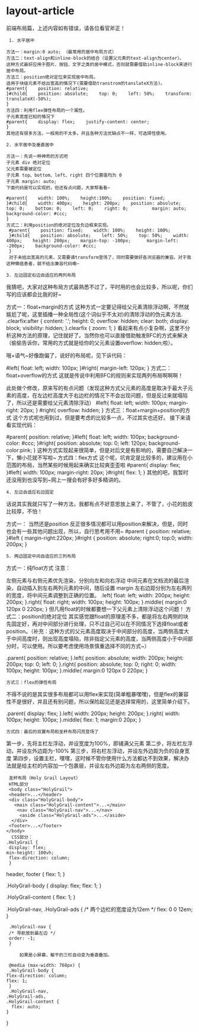 # layout-article
前端布局篇，上述内容如有错误，请各位看官斧正！

     1. 水平居中

    方法一：margin:0 auto; （最常用的居中布局方式）
    方法二：text-align和inline-block的结合（设置父元素的text-align为center）。
    这种方式最好应用于图片、按钮、文字之类的居中模式，否则就需要借助inline-block来进行居中布局。
    方法三：position绝对定位来实现居中布局。
    适用于块级元素不给出宽高的情况下(需要借助transtrom的tanslateX方法)。
    #parent{    position: relative;
    }#child{    position: absolute;    top: 0;    left: 50%;    transform: translateX(-50%);
    }
    方法四：利用flex弹性布局的一个属性。
    子元素宽度已知的情况下
    #parent{    display: flex;    justify-content: center;
    }
    其他还有很多方法，一般用的不太多。并且各种方法优缺点不一样，可选择性使用。
   
    2. 水平居中及垂直居中

    方法一：先说一种神奇的方式吧
    子元素 div 绝对定位
    父元素需要被定位
    子元素 top、bottom、left、right 四个位置值均为 0
    子元素 margin: auto;
    下面代码是可以实现的，但还有点问题，大家帮看看~

    #parent{    width: 100%;    height:100%;    position: fixed;
    }#child{    width: 400px;    height: 200px;    position: absolute;    top: 0;    bottom: 0;    left: 0;    right: 0;         margin: auto;    background-color: #ccc;
    }
    方式二：利用position的绝对定位及负边框来实现。
     #parent{    position: fixed;    width: 100%;    height: 100%;
     }#child{    position: absolute;    left: 50%;    top: 50%;    width: 400px;    height: 200px;    margin-top: -100px;      margin-left: -200px;    background-color: #ccc;
     }
     对于未给出宽高的元素，又需要请transform登场了，同时需要做好各浏览器的兼容。对于我这种懒癌患者，就不给出兼容代码嘞~

    3. 左边固定右边自适应的两列布局

我猜吧，大家对这种布局方式最熟悉不过了，平时用的也会比较多，所以呢，你们写的应该都会比我的好~

方式一：float+margin的方式
这种方式一定要记得给父元素清除浮动啊，不然就尴尬了呢，这里插播一种全局性(这个词似乎不太对)的清除浮动的伪元素方法.
.clearfix:after {    content: '.';    height: 0;    overflow: hidden;    clear: both;    display: block;    visibility: hidden;
}.clearfix {
    zoom: 1;  <!--hack-->
}
看起来有点小复杂啊，这里不分析这种方法的原理，记住就好了。当然你也可以直接借助触发BFC的方式来解决（偷偷告诉你，常用的方式就是给你的父元素设置overflow: hidden;啦）。

哦+语气~好像跑偏了，说好的布局呢，见下诉代码：

#left{    float: left;    width: 100px;
}#right{    margin-left: 120px;
}
方式二：float+overflow的方式
这就是传说中利用BFC的规则来实现两列布局啊啊啊！

此处做个修改，原来写的有点问题（发现这种方式父元素的高度是取决于最大子元素的高度，在左边栏高度大于右边栏的情况下不会出现问题，但是反过来就塌陷了，所以还是需要给父元素清除浮动）
#left{
    float: left;
    width: 100px;
    margin-right: 20px; <!--好歹留个空啊嘿嘿-->}
#right{
    overflow: hidden;
}
方式三：float+margin+position的方式
这个方式呢也用到过，但是要考虑的比较多一点，不过其实也还好。
接下来请看实现代码：

#parent{    position: relative;
}#left{    float: left;    width: 100px;    background-color: #ccc;
}#right{    position: absolute;    top: 0;    left: 120px;    background-color:pink; 
}
这种方式实现起来很简单，但是对后文是有影响的，需要自己解决一下，懒小花就不写啦~
方式四：flex方式
这个呢，坑肯定是比较多的，建议用在小范围的布局，当然某些时候用起来确实比较爽歪歪啦
#parent{    display: flex;
}#left{    width: 100px;    margin-right: 20px;
}#right{    flex: 1;
}
其他的吧，我暂时还没用到也没写到~网上一搜会有好多好多精讲的。
          
    4. 左边自适应右边固定

话说其实我就只写了一种方法，我都有点不好意思放上来了，不管了，小花的脸皮比较厚，不怕！

方式一： 当然还是position
反正很多情况都可以用position来解决，但是，同时也会有一些其他问题出现，所以，自行思考用不用~
#parent {    position: relative;
}#left {    margin-right:220px; 
}#right {    position: absolute; 
    right:0; 
    top:0;    width: 200px;
}

    5. 两边固定中间自适应的三列布局



方式一：纯float方式
注意：

左侧元素与右侧元素优先渲染，分别向左和向右浮动
中间元素在文档流的最后渲染，自动插入到左右两列元素的中间，随后设置 margin 左右边距分别为左右两列的宽度，将中间元素调整到正确的位置。
.left{    float: left;    width: 200px;    height: 200px;
}.right{    float: right;    width: 100px;    height: 100px;
}.middle{    margin:0 120px 0 220px;
}
但凡用float的时候都要想一下父元素上清除浮动这个问题！
方式二：position的绝对定位
其实感觉跟float的原理差不多，都是将左右两侧的块先固定好，再对中间部分进行处理，只不过自己可以在不同情况下选择float或者position。（补充：这种方式的父元素高度取决于中间部分的高度，当两侧高度大于中间高度时，则出现高度塌陷，除非指定父元素的高度，当两侧高度小于中间部分时，可以使用。所以要考虑使用场景慎重选择不同的方式~）

.parent{    position: relative;
}.left{    position: absolute;    width: 200px;    height: 200px;    top: 0;    left: 0;
}.right{    position: absolute;    top: 0;    right: 0;    width: 100px;    height: 100px;
}.middle{    margin:0 120px 0 220px;
}
    
    方式三：flex的弹性布局
不得不说的是其实很多布局都可以用flex来实现(简单粗暴嘿嘿)，但是flex的兼容性不是很好，并且还有别问题，所以保险起见还是选择常用的，这里简单介绍下。

.parent{    display: flex;
}.left{    width: 200px;    height: 200px;
}.right{    width: 100px;    height: 100px;
}.middle{    flex: 1;    margin:0 20px; 
}
   
    方式四：最后的双翼布局和圣杯布局闪亮登场了


第一步，先将主栏左浮动，并设宽度为100%，即铺满父元素
第二步，将左栏左浮动，并设左外边距为-100%
第三步，将右栏左浮动，并设左外边距为负的自身宽度
第四步，设置主栏，嘿嘿，这时候不管你使用什么方法都达不到效果，解决办法就是给主栏的内容加一个包裹层，并设左右外边距为左右两侧的宽度。


     圣杯布局（Holy Grail Layout）
     HTML部分
     <body class="HolyGrail">
     <header>...</header>
     <div class="HolyGrail-body">
       <main class="HolyGrail-content">...</main>
        <nav class="HolyGrail-nav">...</nav>
         <aside class="HolyGrail-ads">...</aside>
      </div>
     <footer>...</footer>
    </body>
      CSS部分：
    .HolyGrail {
     display: flex;
    min-height: 100vh;
     flex-direction: column;
     }

header,
footer {
  flex: 1;
}

.HolyGrail-body {
  display: flex;
  flex: 1;
}

.HolyGrail-content {
  flex: 1;
}

.HolyGrail-nav, .HolyGrail-ads {
  /* 两个边栏的宽度设为12em */
  flex: 0 0 12em;
}

     .HolyGrail-nav {
     /* 导航放到最左边 */
     order: -1;
     }
         
         如果是小屏幕，躯干的三栏自动变为垂直叠加。

     @media (max-width: 768px) {
     .HolyGrail-body {
    flex-direction: column;
    flex: 1;
     }
     .HolyGrail-nav,
    .HolyGrail-ads,
    .HolyGrail-content {
      flex: auto;
    }
   }
